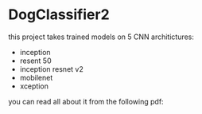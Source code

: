 # DogClassifier2

this project takes trained models on 5 CNN architictures:
* inception 
* resent 50 
* inception resnet v2 
* mobilenet
* xception

you can read all about it from the following pdf:

